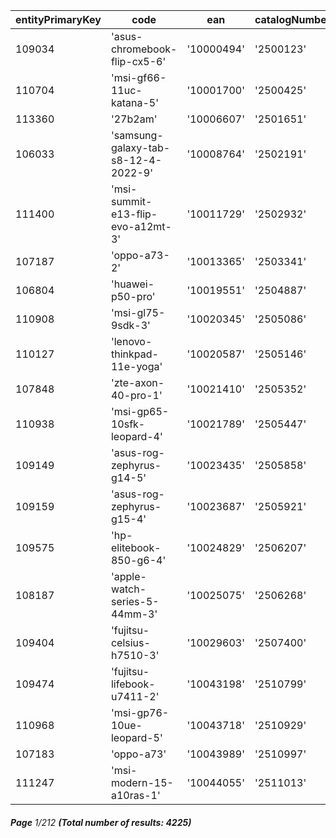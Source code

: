 | entityPrimaryKey | code                                | ean        | catalogNumber |
| ---------------- | ----------------------------------- | ---------- | ------------- |
| 109034           | 'asus-chromebook-flip-cx5-6'        | '10000494' | '2500123'     |
| 110704           | 'msi-gf66-11uc-katana-5'            | '10001700' | '2500425'     |
| 113360           | '27b2am'                            | '10006607' | '2501651'     |
| 106033           | 'samsung-galaxy-tab-s8-12-4-2022-9' | '10008764' | '2502191'     |
| 111400           | 'msi-summit-e13-flip-evo-a12mt-3'   | '10011729' | '2502932'     |
| 107187           | 'oppo-a73-2'                        | '10013365' | '2503341'     |
| 106804           | 'huawei-p50-pro'                    | '10019551' | '2504887'     |
| 110908           | 'msi-gl75-9sdk-3'                   | '10020345' | '2505086'     |
| 110127           | 'lenovo-thinkpad-11e-yoga'          | '10020587' | '2505146'     |
| 107848           | 'zte-axon-40-pro-1'                 | '10021410' | '2505352'     |
| 110938           | 'msi-gp65-10sfk-leopard-4'          | '10021789' | '2505447'     |
| 109149           | 'asus-rog-zephyrus-g14-5'           | '10023435' | '2505858'     |
| 109159           | 'asus-rog-zephyrus-g15-4'           | '10023687' | '2505921'     |
| 109575           | 'hp-elitebook-850-g6-4'             | '10024829' | '2506207'     |
| 108187           | 'apple-watch-series-5-44mm-3'       | '10025075' | '2506268'     |
| 109404           | 'fujitsu-celsius-h7510-3'           | '10029603' | '2507400'     |
| 109474           | 'fujitsu-lifebook-u7411-2'          | '10043198' | '2510799'     |
| 110968           | 'msi-gp76-10ue-leopard-5'           | '10043718' | '2510929'     |
| 107183           | 'oppo-a73'                          | '10043989' | '2510997'     |
| 111247           | 'msi-modern-15-a10ras-1'            | '10044055' | '2511013'     |

###### **Page** 1/212 **(Total number of results: 4225)**